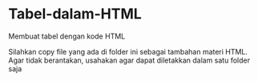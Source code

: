 # Tabel-dalam-HTML
Membuat tabel dengan kode HTML

Silahkan copy file yang ada di folder ini sebagai tambahan materi HTML. Agar tidak berantakan, usahakan agar dapat diletakkan dalam satu folder saja
